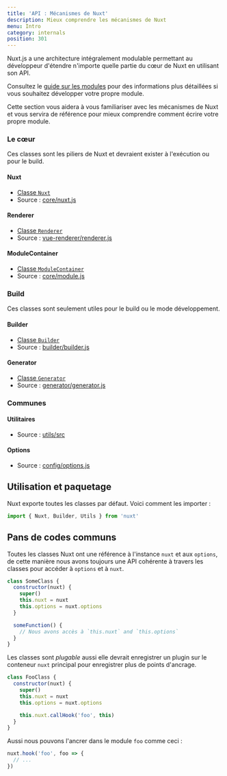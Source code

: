 ```yaml
---
title: 'API : Mécanismes de Nuxt'
description: Mieux comprendre les mécanismes de Nuxt
menu: Intro
category: internals
position: 301
---
```


Nuxt.js a une architecture intégralement modulable permettant au développeur d'étendre n'importe quelle partie du cœur de Nuxt en utilisant son API.

Consultez le [guide sur les modules](/guide/modules) pour des informations plus détaillées si vous souhaitez développer votre propre module.

Cette section vous aidera à vous familiariser avec les mécanismes de Nuxt et vous servira de référence pour mieux comprendre comment écrire votre propre module.

### Le cœur

Ces classes sont les piliers de Nuxt et devraient exister à l'exécution ou pour le build.

#### Nuxt

- [Classe `Nuxt`](/api/internals-nuxt)
- Source : [core/nuxt.js](https://github.com/nuxt/nuxt.js/blob/dev/packages/core/src/nuxt.js)

#### Renderer

- [Classe `Renderer`](/api/internals-renderer)
- Source : [vue-renderer/renderer.js](https://github.com/nuxt/nuxt.js/blob/dev/packages/vue-renderer/src/renderer.js)

#### ModuleContainer

- [Classe `ModuleContainer`](/api/internals-module-container)
- Source : [core/module.js](https://github.com/nuxt/nuxt.js/blob/dev/packages/core/src/module.js)

### Build

Ces classes sont seulement utiles pour le build ou le mode développement.

#### Builder

- [Classe `Builder`](/api/internals-builder)
- Source : [builder/builder.js](https://github.com/nuxt/nuxt.js/blob/dev/packages/builder/src/builder.js)

#### Generator

- [Classe `Generator`](/api/internals-generator)
- Source : [generator/generator.js](https://github.com/nuxt/nuxt.js/blob/dev/packages/generator/src/generator.js)

### Communes

#### Utilitaires

- Source : [utils/src](https://github.com/nuxt/nuxt.js/blob/dev/packages/utils/src)

#### Options

- Source : [config/options.js](https://github.com/nuxt/nuxt.js/blob/dev/packages/config/src/options.js)

## Utilisation et paquetage

Nuxt exporte toutes les classes par défaut. Voici comment les importer :

```js
import { Nuxt, Builder, Utils } from 'nuxt'
```

## Pans de codes communs

Toutes les classes Nuxt ont une référence à l'instance `nuxt` et aux `options`, de cette manière nous avons toujours une API cohérente à travers les classes pour accéder à `options` et à `nuxt`.

```js
class SomeClass {
  constructor(nuxt) {
    super()
    this.nuxt = nuxt
    this.options = nuxt.options
  }

  someFunction() {
    // Nous avons accès à `this.nuxt` and `this.options`
  }
}
```

Les classes sont _plugable_ aussi elle devrait enregistrer un plugin sur le conteneur `nuxt` principal pour enregistrer plus de points d'ancrage.

```js
class FooClass {
  constructor(nuxt) {
    super()
    this.nuxt = nuxt
    this.options = nuxt.options

    this.nuxt.callHook('foo', this)
  }
}
```

Aussi nous pouvons l'ancrer dans le module `foo` comme ceci :

```js
nuxt.hook('foo', foo => {
  // ...
})
```
